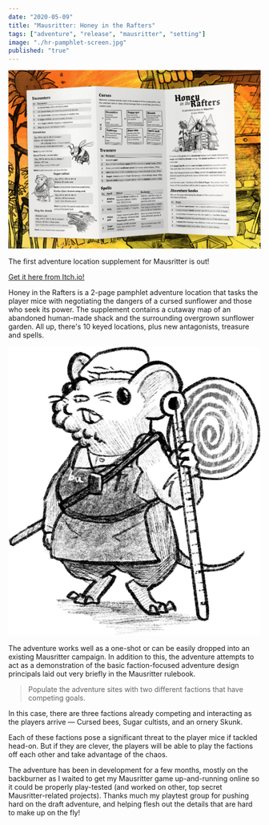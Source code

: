```yaml
---
date: "2020-05-09"
title: "Mausritter: Honey in the Rafters"
tags: ["adventure", "release", "mausritter", "setting"]
image: "./hr-pamphlet-screen.jpg"
published: "true"
---
```


<div class="image-container">
    <a href="https://losing-games.itch.io/mausritter-honey-in-the-rafters"><img src="./hr-pamphlet-screen.jpg" /></a>
</div>

The first adventure location supplement for Mausritter is out! 

[Get it here from Itch.io!](https://losing-games.itch.io/mausritter-honey-in-the-rafters)

Honey in the Rafters is a 2-page pamphlet adventure location that tasks the player mice with negotiating the dangers of a cursed sunflower and those who seek its power. The supplement contains a cutaway map of an abandoned human-made shack and the surrounding overgrown sunflower garden. All up, there's 10 keyed locations, plus new antagonists, treasure and spells.

<div class="image-container right">
    <img src="./Brother_Glace.png" />
</div>

The adventure works well as a one-shot or can be easily dropped into an existing Mausritter campaign. In addition to this, the adventure attempts to act as a demonstration of the basic faction-focused adventure design principals laid out very briefly in the Mausritter rulebook.

> Populate the adventure sites with two different factions that have competing goals. 

In this case, there are three factions already competing and interacting as the players arrive — Cursed bees, Sugar cultists, and an ornery Skunk.

Each of these factions pose a significant threat to the player mice if tackled head-on. But if they are clever, the players will be able to play the factions off each other and take advantage of the chaos.

The adventure has been in development for a few months, mostly on the backburner as I waited to get my Mausritter game up-and-running online so it could be properly play-tested (and worked on other, top secret Mausritter-related projects). Thanks much my playtest group for pushing hard on the draft adventure, and helping flesh out the details that are hard to make up on the fly!
